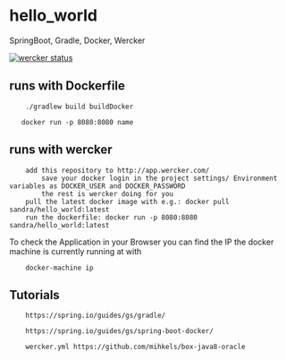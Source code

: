 # hello_world
SpringBoot, Gradle, Docker, Wercker

[![wercker status](https://app.wercker.com/status/f2e4c13fd194cde02c47337ea5da6baa/m "wercker status")](https://app.wercker.com/project/bykey/f2e4c13fd194cde02c47337ea5da6baa)



## runs with Dockerfile

        ./gradlew build buildDocker
        
       docker run -p 8080:8080 name


## runs with wercker
        add this repository to http://app.wercker.com/
            save your docker login in the project settings/ Environment variables as DOCKER_USER and DOCKER_PASSWORD
            the rest is wercker doing for you
        pull the latest docker image with e.g.: docker pull sandra/hello_world:latest
        run the dockerfile: docker run -p 8080:8080 sandra/hello_world:latest
        
To check the Application in your Browser you can find the IP the docker machine is currently running at with

        docker-machine ip
      

## Tutorials


        https://spring.io/guides/gs/gradle/

        https://spring.io/guides/gs/spring-boot-docker/
        
        wercker.yml https://github.com/mihkels/box-java8-oracle
